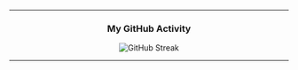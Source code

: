 <div align="center">
  
---

### My GitHub Activity
![GitHub Streak](https://github-readme-streak-stats.herokuapp.com?user=BilalChakr&theme=tokyonight-duo&hide_border=true)

---
<!--
![Anurag's GitHub stats](https://github-readme-stats.vercel.app/api?username=BilalChakr\&show_icons=true\&theme=radical&hide_border=true)

---
-->
</div>
